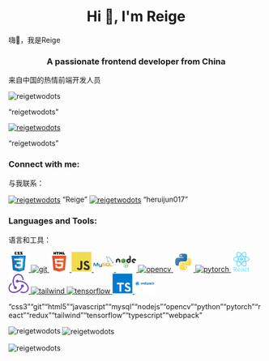 <h1 align="center">Hi 👋, I'm Reige</h1> 
嗨👋，我是Reige

<h3 align="center">A passionate frontend developer from China</h3>
来自中国的热情前端开发人员


<p align="left"> <img src="https://komarev.com/ghpvc/?username=reigetwodots&label=Profile%20views&color=0e75b6&style=flat" alt="reigetwodots" /> </p>
“reigetwodots”

<p align="left"> <a href="https://github.com/ryo-ma/github-profile-trophy"><img src="https://github-profile-trophy.vercel.app/?username=reigetwodots" alt="reigetwodots" /></a> </p>
“reigetwodots”



<h3 align="left">Connect with me:</h3> 
与我联系：

<p align="left"> 

<a href="https://twitter.com/Reige" target="blank"><img align="center" src="https://raw.githubusercontent.com/rahuldkjain/github-profile-readme-generator/master/src/images/icons/Social/twitter.svg" alt="reigetwodots" height="30" width="40" /></a>
“Reige”
<a href="https://instagram.com/heruijun017" target="blank"><img align="center" src="https://raw.githubusercontent.com/rahuldkjain/github-profile-readme-generator/master/src/images/icons/Social/instagram.svg" alt="reigetwodots" height="30" width="40" /></a>
“heruijun017”
</p> 


<h3 align="left">Languages and Tools:</h3> 
语言和工具：

<p align="left"> <a href="https://www.w3schools.com/css/" target="_blank" rel="noreferrer"> <img src="https://raw.githubusercontent.com/devicons/devicon/master/icons/css3/css3-original-wordmark.svg" alt="css3" width="40" height="40"/> </a> <a href="https://git-scm.com/" target="_blank" rel="noreferrer"> <img src="https://www.vectorlogo.zone/logos/git-scm/git-scm-icon.svg" alt="git" width="40" height="40"/> </a> <a href="https://www.w3.org/html/" target="_blank" rel="noreferrer"> <img src="https://raw.githubusercontent.com/devicons/devicon/master/icons/html5/html5-original-wordmark.svg" alt="html5" width="40" height="40"/> </a> <a href="https://developer.mozilla.org/en-US/docs/Web/JavaScript" target="_blank" rel="noreferrer"> <img src="https://raw.githubusercontent.com/devicons/devicon/master/icons/javascript/javascript-original.svg" alt="javascript" width="40" height="40"/> </a> <a href="https://www.mysql.com/" target="_blank" rel="noreferrer"> <img src="https://raw.githubusercontent.com/devicons/devicon/master/icons/mysql/mysql-original-wordmark.svg" alt="mysql" width="40" height="40"/> </a> <a href="https://nestjs.com/" target="_blank" rel="noreferrer"> <img src="https://raw.githubusercontent.com/devicons/devicon/master/icons/nodejs/nodejs-original-wordmark.svg" alt="nodejs" width="40" height="40"/> </a> <a href="https://opencv.org/" target="_blank" rel="noreferrer"> <img src="https://www.vectorlogo.zone/logos/opencv/opencv-icon.svg" alt="opencv" width="40" height="40"/> </a> <a href="https://www.python.org" target="_blank" rel="noreferrer"> <img src="https://raw.githubusercontent.com/devicons/devicon/master/icons/python/python-original.svg" alt="python" width="40" height="40"/> </a> <a href="https://pytorch.org/" target="_blank" rel="noreferrer"> <img src="https://www.vectorlogo.zone/logos/pytorch/pytorch-icon.svg" alt="pytorch" width="40" height="40"/> </a> <a href="https://reactjs.org/" target="_blank" rel="noreferrer"> <img src="https://raw.githubusercontent.com/devicons/devicon/master/icons/react/react-original-wordmark.svg" alt="react" width="40" height="40"/> </a> <a href="https://redux.js.org" target="_blank" rel="noreferrer"> <img src="https://raw.githubusercontent.com/devicons/devicon/master/icons/redux/redux-original.svg" alt="redux" width="40" height="40"/> </a> <a href="https://tailwindcss.com/" target="_blank" rel="noreferrer"> <img src="https://www.vectorlogo.zone/logos/tailwindcss/tailwindcss-icon.svg" alt="tailwind" width="40" height="40"/> </a> <a href="https://www.tensorflow.org" target="_blank" rel="noreferrer"> <img src="https://www.vectorlogo.zone/logos/tensorflow/tensorflow-icon.svg" alt="tensorflow" width="40" height="40"/> </a> <a href="https://www.typescriptlang.org/" target="_blank" rel="noreferrer"> <img src="https://raw.githubusercontent.com/devicons/devicon/master/icons/typescript/typescript-original.svg" alt="typescript" width="40" height="40"/> </a> <a href="https://webpack.js.org" target="_blank" rel="noreferrer"> <img src="https://raw.githubusercontent.com/devicons/devicon/d00d0969292a6569d45b06d3f350f463a0107b0d/icons/webpack/webpack-original-wordmark.svg" alt="webpack" width="40" height="40"/> </a> </p>
“css3”“git”“html5”“javascript”“mysql”“nodejs”“opencv”“python”“pytorch”“react”“redux”“tailwind”“tensorflow”“typescript”“webpack”



<p><img align="left" src="https://github-readme-stats.vercel.app/api/top-langs?username=reigetwodots&show_icons=true&locale=en&layout=compact" alt="reigetwodots" /></p>

<p>&nbsp;<img align="center" src="https://github-readme-stats.vercel.app/api?username=reigetwodots&show_icons=true&locale=en" alt="reigetwodots" /></p>

<p><img align="center" src="https://github-readme-streak-stats.herokuapp.com/?user=reigetwodots&" alt="reigetwodots" /></p>
